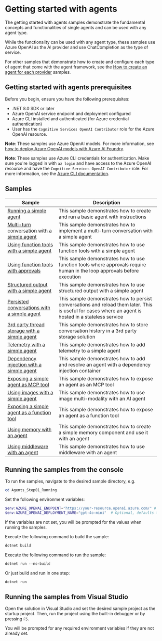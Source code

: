 # Getting started with agents

The getting started with agents samples demonstrate the fundamental concepts and functionalities
of single agents and can be used with any agent type.

While the functionality can be used with any agent type, these samples use Azure OpenAI as the AI provider
and use ChatCompletion as the type of service.

For other samples that demonstrate how to create and configure each type of agent that come with the agent framework,
see the [How to create an agent for each provider](../AgentProviders/README.md) samples.

## Getting started with agents prerequisites

Before you begin, ensure you have the following prerequisites:

- .NET 8.0 SDK or later
- Azure OpenAI service endpoint and deployment configured
- Azure CLI installed and authenticated (for Azure credential authentication)
- User has the `Cognitive Services OpenAI Contributor` role for the Azure OpenAI resource.

**Note**: These samples use Azure OpenAI models. For more information, see [how to deploy Azure OpenAI models with Azure AI Foundry](https://learn.microsoft.com/en-us/azure/ai-foundry/how-to/deploy-models-openai).

**Note**: These samples use Azure CLI credentials for authentication. Make sure you're logged in with `az login` and have access to the Azure OpenAI resource and have the `Cognitive Services OpenAI Contributor` role. For more information, see the [Azure CLI documentation](https://learn.microsoft.com/cli/azure/authenticate-azure-cli-interactively).

## Samples

|Sample|Description|
|---|---|
|[Running a simple agent](./Agent_Step01_Running/)|This sample demonstrates how to create and run a basic agent with instructions|
|[Multi-turn conversation with a simple agent](./Agent_Step02_MultiturnConversation/)|This sample demonstrates how to implement a multi-turn conversation with a simple agent|
|[Using function tools with a simple agent](./Agent_Step03_UsingFunctionTools/)|This sample demonstrates how to use function tools with a simple agent|
|[Using function tools with approvals](./Agent_Step04_UsingFunctionToolsWithApprovals/)|This sample demonstrates how to use function tools where approvals require human in the loop approvals before execution|
|[Structured output with a simple agent](./Agent_Step05_StructuredOutput/)|This sample demonstrates how to use structured output with a simple agent|
|[Persisted conversations with a simple agent](./Agent_Step06_PersistedConversations/)|This sample demonstrates how to persist conversations and reload them later. This is useful for cases where an agent is hosted in a stateless service|
|[3rd party thread storage with a simple agent](./Agent_Step07_3rdPartyThreadStorage/)|This sample demonstrates how to store conversation history in a 3rd party storage solution|
|[Telemetry with a simple agent](./Agent_Step08_Telemetry/)|This sample demonstrates how to add telemetry to a simple agent|
|[Dependency injection with a simple agent](./Agent_Step09_DependencyInjection/)|This sample demonstrates how to add and resolve an agent with a dependency injection container|
|[Exposing a simple agent as MCP tool](./Agent_Step10_AsMcpTool/)|This sample demonstrates how to expose an agent as an MCP tool|
|[Using images with a simple agent](./Agent_Step11_UsingImages/)|This sample demonstrates how to use image multi-modality with an AI agent|
|[Exposing a simple agent as a function tool](./Agent_Step12_AsFunctionTool/)|This sample demonstrates how to expose an agent as a function tool|
|[Using memory with an agent](./Agent_Step13_Memory/)|This sample demonstrates how to create a simple memory component and use it with an agent|
|[Using middleware with an agent](./Agent_Step14_Middleware/)|This sample demonstrates how to use middleware with an agent|

## Running the samples from the console

To run the samples, navigate to the desired sample directory, e.g.

```powershell
cd Agents_Step01_Running
```

Set the following environment variables:

```powershell
$env:AZURE_OPENAI_ENDPOINT="https://your-resource.openai.azure.com/" # Replace with your Azure OpenAI resource endpoint
$env:AZURE_OPENAI_DEPLOYMENT_NAME="gpt-4o-mini"  # Optional, defaults to gpt-4o-mini
```

If the variables are not set, you will be prompted for the values when running the samples.

Execute the following command to build the sample:

```powershell
dotnet build
```

Execute the following command to run the sample:

```powershell
dotnet run --no-build
```

Or just build and run in one step:

```powershell
dotnet run
```

## Running the samples from Visual Studio

Open the solution in Visual Studio and set the desired sample project as the startup project. Then, run the project using the built-in debugger or by pressing `F5`.

You will be prompted for any required environment variables if they are not already set.
